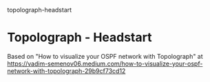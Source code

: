 topolograph-headstart
# Topolograph - Headstart

Based on "How to visualize your OSPF network with Topolograph" at https://vadim-semenov06.medium.com/how-to-visualize-your-ospf-network-with-topolograph-29b9cf73cd12

